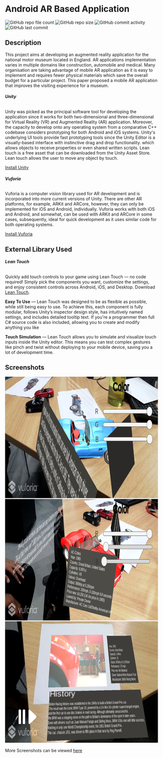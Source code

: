 # Android AR Based Application

<img alt="GitHub repo file count" src="https://img.shields.io/github/directory-file-count/Nehal-Bhautoo/AR-Application-for-museum?style=plastic">

<img alt="GitHub repo size" src="https://img.shields.io/github/repo-size/Nehal-Bhautoo/AR-Application-for-museum">

<img alt="GitHub commit activity" src="https://img.shields.io/github/commit-activity/y/Nehal-Bhautoo/AR-Application-for-museum">

<img alt="GitHub last commit" src="https://img.shields.io/github/last-commit/Nehal-Bhautoo/AR-Application-for-museum">

## Description

This project aims at developing an augmented reality application for the national motor museum located in England. AR applications implementation varies in multiple domains like construction, automobile and medical. Many organisation are taking advantage of mobile AR application as it is easy to implement and requires fewer physical materials which save the overall budget for a particular project. This paper proposed a mobile AR application that improves the visiting experience for a museum. 

###### **Unity**

Unity was picked as the principal software tool for developing the application since it works for both two-dimensional and three-dimensional for Virtual Reality (VR) and Augmented Reality (AR) application. Moreover, the capacity to develop onto any operating system from a comparative C++ codebase considers prototyping for both Android and iOS systems. Unity's underlying UI tools provide fast prototyping tools since the Unity Editor is a visually-based interface with instinctive drag and drop functionality. which allows objects to receive properties or even shared written scripts. Lean touch is a free asset that can be downloaded from the Unity Asset Store. Lean touch allows the user to move any object by touch.

[Install Unity](https://store.unity.com/download)

###### **Vuforia**

Vuforia is a computer vision library used for AR development and is incorporated into more current versions of Unity. There are other AR platforms, for example, ARKit and ARCore, however, they can only be implemented for iOS and Android, individually. Vuforia works with both iOS and Android, and somewhat, can be used with ARKit and ARCore in some cases, subsequently, ideal for quick development as it uses similar code for both operating systems.

[Install Vuforia](https://developer.vuforia.com/)

## External Library Used

###### **Lean Touch**

Quickly add touch controls to your game using Lean Touch ― no code required! Simply pick the components you want, customize the settings, and enjoy consistent controls across Android, iOS, and Desktop. Download [Lean Touch](https://assetstore.unity.com/packages/tools/input-management/lean-touch-30111).

**Easy To Use** ― Lean Touch was designed to be as flexible as possible, while still being easy to use. To achieve this, each component is fully modular, follows Unity’s inspector design style, has intuitively named settings, and includes detailed tooltip text. If you're a programmer then full C# source code is also included, allowing you to create and modify anything you like

**Touch Simulation** ― Lean Touch allows you to simulate and visualize touch inputs inside the Unity editor. This means you can test complex gestures like pinch and twist without deploying to your mobile device, saving you a lot of development time.

## Screenshots
<img src="Screenshots/1.jpg" width="750" height="400"> 
<img src="Screenshots/2.jpg" width="750" height="400"> 
<img src="Screenshots/5.jpg"width="750" height="400">

More Screenshots can be viewed [here](Screenshots/)